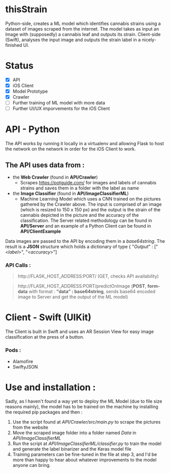 # thisStrain
Python-side, creates a ML model which identifies cannabis strains using a dataset of images scraped from the internet. The model takes as input an Image with (supposedly) a cannabis leaf and outputs its strain. Client-side (Swift), analyses the input image and outputs the strain label in a nicely-finished UI.

# Status
- [x] API
- [x] iOS Client
- [x] Model Prototype
- [x] Crawler
- [ ] Further training of ML model with more data
- [ ] Further UI/UX imporvements for the iOS Client

# API - Python
The API works by running it locally in a virtualenv and allowing Flask to host the network on the network in order for the iOS Client to work.

## The API uses data from :
- the **Web Crawler** (found in **API/Crawler**)
    - Scrapes https://potguide.com/ for images and labels of cannabis strains and saves them in a folder with the label as name
- the **Image Classifier** (found in **API/ImageClassifierML**)
    - Machine Learning Model which uses a CNN trained on the pictures gathered by the Crawler above. The input is comprised of an image (which is resized to 150 x 150 px) and the output is the strain of the cannabis depicted in the picture and the accuracy of the classification.
The Server related methodology can be found in **API/Server** and an example of a Python Client can be found in **API/ClientExample**

Data images are passed to the API by encoding them in a *base64string*. The result is a **JSON** structure which holds a dictionary of type { "*Output*" : ["<*label*>", "<*accuracy*>"]

### API Calls :
> http://FLASK_HOST_ADDRESS:PORT/ (GET, checks API availability)

> http://FLASK_HOST_ADDRESS:PORT/predictOnImage (**POST**, **form-data** with format : **"data" : base64string**, sends base64 encoded image to Server and get the output of the ML model)

# Client - Swift (UIKit)
The Client is built in Swift and uses an AR Session View for easy image classification at the press of a button.

### Pods :
- Alamofire
- SwiftyJSON

# Use and installation :
Sadly, as I haven't found a way yet to deploy the ML Model (due to file size reasons mainly), the model has to be trained on the machine by installing the required pip packages and then :
1. Use the script found at *API/Crawler/src/main.py* to scrape the pictures from the website
2. Move the scraped image folder into a folder named *Data*  in *API/ImageClassifierML*
3. Run the script at *API/ImageClassifierML/classifier.py* to train the model and generate the label binarizer and the Keras model file
4. Training parameters can be fine-tuned in the file at step 3, and I'd be more than happy to hear about whatever improvements to the model anyone can bring.
